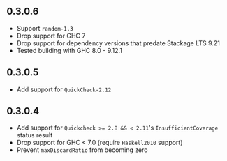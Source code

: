 ## 0.3.0.6

- Support `random-1.3`
- Drop support for GHC 7
- Drop support for dependency versions that predate Stackage LTS 9.21
- Tested building with GHC 8.0 - 9.12.1

## 0.3.0.5

- Add support for `QuickCheck-2.12`

## 0.3.0.4

- Add support for `Quickcheck >= 2.8 && < 2.11`'s `InsufficientCoverage` status result
- Drop support for GHC < 7.0 (require `Haskell2010` support)
- Prevent `maxDiscardRatio` from becoming zero
